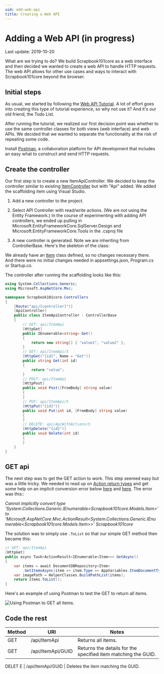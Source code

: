 ```yaml
---
uid: add-web-api
title: Creating a Web API
---
```

# Adding a Web API (in progress)

Last update: 2019-10-20

What are we trying to do? We build Scrapbook101core as a web interface and then decided we wanted to create a web API to handle HTTP requests. The web API allows for other use cases and ways to interact with Scrapbook101core beyond the browser.

## Initial steps

As usual, we started by following the [Web API Tutorial][webapitut]. A lot of effort goes into creating this type of tutorial experience, so why not use it? And it's our old friend, the Todo List.

After running the tutorial, we realized our first decision point was whether to use the same controller classes for both views (web interface) and web APIs. We decided that we wanted to separate the functionality at the risk of repeating some code.

Install [Postman][postman], a collaboration platform for API development that includes an easy what to construct and send HTTP requests.

## Create the controller 

Our first step is to create a new ItemApiController. We decided to keep the controller similar to existing [ItemController](xref:Scrapbook101core.Controllers.ItemController) but with "Api" added. We added the scaffolding item using Visual Studio.

1. Add a new controller to the project.

1. Select API Controller with read/write actions. (We are not using the Entity Framework.) In the course of experimenting with adding API controllers, we ended up pulling in Microsoft.EntityFrameworkCore.SqlServer.Design and Microsoft.EntityFrameworkCore.Tools in the .csproj file

1. A new controller is generated. Note we are inheriting from ControllerBase. Here's the skeleton of the class:

We already have an [Item](xref:Scrapbook101core.Models.Item) class defined, so no changes necessary there. And there were no initial changes needed in appsettings.json, Program.cs or Startup.cs.

The controller after running the scaffolding looks like this:

```c#
using System.Collections.Generic;
using Microsoft.AspNetCore.Mvc;

namespace Scrapbook101core.Controllers
{
    [Route("api/[controller]")]
    [ApiController]
    public class ItemApiController : ControllerBase
    {
        // GET: api/ItemApi
        [HttpGet]
        public IEnumerable<string> Get()
        {
            return new string[] { "value1", "value2" };
        }
        // GET: api/ItemApi/5
        [HttpGet("{id}", Name = "Get")]
        public string Get(int id)
        {
            return "value";
        }
        // POST: api/ItemApi
        [HttpPost]
        public void Post([FromBody] string value)
        {
        }
        // PUT: api/ItemApi/5
        [HttpPut("{id}")]
        public void Put(int id, [FromBody] string value)
        {
        }
        // DELETE: api/ApiWithActions/5
        [HttpDelete("{id}")]
        public void Delete(int id)
        {
        }
    }
}
```

## GET api
The next step was to get the GET action to work. This step seemed easy but was a little tricky. We needed to read up on [Action return types][actionresult] and get some help on an implicit conversion error below [here][converterr] and [here][git8061]. The error was this::

*Cannot implicitly convert type 'System.Collections.Generic.IEnumerable<Scrapbook101core.Models.Item>' to 'Microsoft.AspNetCore.Mvc.ActionResult<System.Collections.Generic.IEnumerable<Scrapbook101core.Models.Item>>'	Scrapbook101core*

The solution was to simply use `.ToList` so that our simple GET method then became this:

```c#
// GET: api/ItemApi
[HttpGet]
public async Task<ActionResult<IEnumerable<Item>>> GetAsync()
{
    var items = await DocumentDBRepository<Item>
        .GetItemsAsync(item => item.Type == AppVariables.ItemDocumentType);
    var imagePath = HelperClasses.BuildPathList(items);
    return items.ToList();
}
```

Here's an example of using Postman to test the GET to return all items.

![Using Postman to GET all items.](../images/using-postman-for-get.jpg "Using Postman to GET all items.")

## Code the rest

Method | URI | Notes
--- | --- | ---
GET | /api/ItemApi | Returns all items.
GET | /api/ItemApi/GUID | Returns the details for the specified item matching the GUID.
DELET
E | /api/ItemApi/GUID | Deletes the item matching the GUID.


[webapitut]: https://docs.microsoft.com/en-us/aspnet/core/tutorials/first-web-api?view=aspnetcore-3.0&tabs=visual-studio
[postman]: https://www.getpostman.com/downloads/
[actionresult]: https://docs.microsoft.com/en-us/aspnet/core/web-api/action-return-types?view=aspnetcore-2.1#actionresultt-type
[converterr]: https://stackoverflow.com/questions/50383193/cannot-implicitly-convert-type-to-actionresultt?noredirect=1&lq=1
[git8061]: https://github.com/aspnet/Mvc/issues/8061

